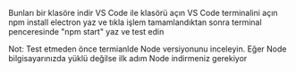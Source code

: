 Bunları bir klasöre indir
VS Code ile klasörü açın
VS Code terminalini açın
npm install electron yaz ve tıkla
işlem tamamlandıktan sonra terminal penceresinde "npm start" yaz ve test edin

Not: Test etmeden önce termianlde Node versiyonunu inceleyin. Eğer Node bilgisayarınızda yüklü değilse ilk adım Node indirmeniz gerekiyor
